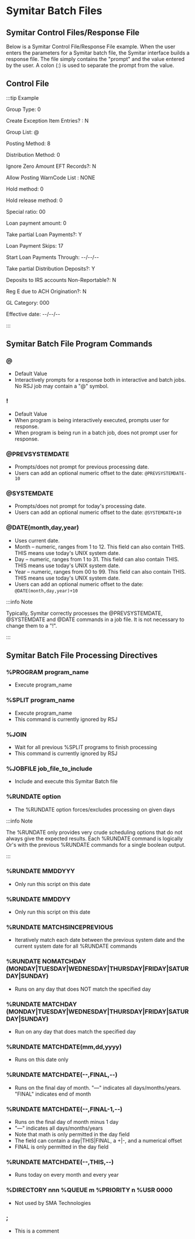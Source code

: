 # Symitar Batch Files

## Symitar Control Files/Response File

Below is a Symitar Control File/Response File example. When the user enters the parameters for a Symitar batch file, the Symitar interface builds a response file. The file simply contains the "prompt" and the value entered by the user. A colon (:) is used to separate the prompt from the value.

## Control File

:::tip Example

Group Type: 0

Create Exception Item Entries? : N

Group List: @

Posting Method: 8

Distribution Method: 0

Ignore Zero Amount EFT Records?: N

Allow Posting WarnCode List : NONE

Hold method: 0

Hold release method: 0

Special ratio: 00

Loan payment amount: 0

Take partial Loan Payments?: Y

Loan Payment Skips: 17

Start Loan Payments Through: --/--/--

Take partial Distribution Deposits?: Y

Deposits to IRS accounts Non-Reportable?: N

Reg E due to ACH Origination?: N

GL Category: 000

Effective date: --/--/--

:::

## Symitar Batch File Program Commands

### @
* Default Value
* Interactively prompts for a response both in interactive and batch jobs. No RSJ job may contain a "@" symbol.

### !

* Default Value
* When program is being interactively executed, prompts user for response.
* When program is being run in a batch job, does not prompt user for response.

### @PREVSYSTEMDATE

* Prompts/does not prompt for previous processing date. 
* Users can add an optional numeric offset to the date: ```@PREVSYSTEMDATE-10```

### @SYSTEMDATE

* Prompts/does not prompt for today's processing date. 
* Users can add an optional numeric offset to the date: ```@SYSTEMDATE+10```

### @DATE(month,day,year)

* Uses current date. 
* Month – numeric, ranges from 1 to 12. This field can also contain THIS. THIS means use today's UNIX system date.
* Day – numeric, ranges from 1 to 31. This field can also contain THIS. THIS means use today's UNIX system date.
* Year – numeric, ranges from 00 to 99. This field can also contain THIS. THIS means use today's UNIX system date.
* Users can add an optional numeric offset to the date: ```@DATE(month,day,year)+10```

:::info Note

Typically, Symitar correctly processes the @PREVSYSTEMDATE, @SYSTEMDATE and @DATE commands in a job file. It is not necessary to change them to a "!".

:::

## Symitar Batch File Processing Directives

### %PROGRAM program_name

* Execute program_name

### %SPLIT program_name

* Execute program_name
* This command is currently ignored by RSJ

### %JOIN

* Wait for all previous %SPLIT programs to finish processing 
* This command is currently ignored by RSJ

### %JOBFILE job_file_to_include

* Include and execute this Symitar Batch file

### %RUNDATE option

* The %RUNDATE option forces/excludes processing on given days

:::info Note

The %RUNDATE only provides very crude scheduling options that do not always give the expected results. Each %RUNDATE command is logically Or's with the previous %RUNDATE commands for a single boolean output.

:::

### %RUNDATE MMDDYYY

* Only run this script on this date

### %RUNDATE MMDDYY

* Only run this script on this date

### %RUNDATE MATCHSINCEPREVIOUS

* Iteratively match each date between the previous system date and the current system date for all %RUNDATE commands

### %RUNDATE NOMATCHDAY (MONDAY|TUESDAY|WEDNESDAY|THURSDAY|FRIDAY|SATURDAY|SUNDAY)

* Runs on any day that does NOT match the specified day

### %RUNDATE MATCHDAY (MONDAY|TUESDAY|WEDNESDAY|THURSDAY|FRIDAY|SATURDAY|SUNDAY)

* Run on any day that does match the specified day

### %RUNDATE MATCHDATE(mm,dd,yyyy)

* Runs on this date only

### %RUNDATE MATCHDATE(--,FINAL,--)

* Runs on the final day of month. "—" indicates all days/months/years. "FINAL" indicates end of month

### %RUNDATE MATCHDATE(--,FINAL-1,--)

* Runs on the final day of month minus 1 day
* "—" indicates all days/months/years
* Note that math is only permitted in the day field
* The field can contain a day|THIS|FINAL, a +|-, and a numerical offset
* FINAL is only permitted in the day field

### %RUNDATE MATCHDATE(--,THIS,--)

* Runs today on every month and every year

### %DIRECTORY nnn %QUEUE m %PRIORITY n %USR 0000

* Not used by SMA Technologies

### ;

* This is a comment